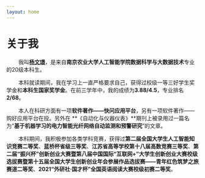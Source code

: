 ```yaml
---
layout: home
---
```

# 关于我

&nbsp;&nbsp;&nbsp;&nbsp;&nbsp;&nbsp;&nbsp;&nbsp;我叫[**杨文璟**](images/Resume.png)，是来自**南京农业大学人工智能学院数据科学与大数据技术**专业的20级本科生。

&nbsp;&nbsp;&nbsp;&nbsp;&nbsp;&nbsp;&nbsp;&nbsp;本科就读期间，我在学习上一直严格要求自己，获得过校级一等三好学生奖学金和**本科生国家奖学金**。在前三学年中，我的成绩为**3.88/4.5**，专业排名**2/68**。

&nbsp;&nbsp;&nbsp;&nbsp;&nbsp;&nbsp;&nbsp;&nbsp;本人在科研方面有一项**软件著作——快问应用平台**，另有一项软件著作——购好应用平台在投。另外在 **《自动化与仪器仪表》**期刊上被录用过一篇名为“**基于机器学习的电力智能光纤网络自动监测和预警研究**”的文章。

&nbsp;&nbsp;&nbsp;&nbsp;&nbsp;&nbsp;&nbsp;&nbsp;本科期间，我积极参加各类学科竞赛，获得过**第二届全国大学生人工智能知识竞赛二等奖**、**蓝桥杯省级三等奖**、**江苏省高等学校第十八届高数竞赛三等奖**、**第二届“振兴杯”创新创业大赛暨第八届中国国际“互联网+”大学生创新创业大赛校级选拔赛暨第十五届全国大学生创新创业年会参展作品选拔赛——青年红色筑梦之旅赛道二等奖**、**2021“外研社·国才杯”全国英语阅读大赛校级初赛二等奖**。

<!-- This theme is Jekyll port of [vangeltzo.com](http://vangeltzo.com/) (by [Vangelis Tzortzis](https://github.com/srekoble)).

To learn how to install and use this theme check out the [installation guide](http://taylantatli.me/Halve/halve-theme/) for more information.

If you have a question, find a bug, or just want to say hi, please open an [issue on GitHub](https://github.com/TaylanTatli/Halve/issues/new). -->
